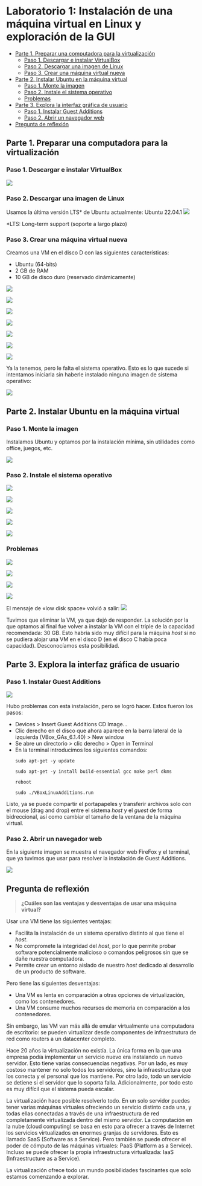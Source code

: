 # Laboratorio 1: Instalación de una máquina virtual en Linux y exploración de la GUI <!-- omit in toc -->

- [Parte 1. Preparar una computadora para la virtualización](#parte-1-preparar-una-computadora-para-la-virtualización)
  - [Paso 1. Descargar e instalar VirtualBox](#paso-1-descargar-e-instalar-virtualbox)
  - [Paso 2. Descargar una imagen de Linux](#paso-2-descargar-una-imagen-de-linux)
  - [Paso 3. Crear una máquina virtual nueva](#paso-3-crear-una-máquina-virtual-nueva)
- [Parte 2. Instalar Ubuntu en la máquina virtual](#parte-2-instalar-ubuntu-en-la-máquina-virtual)
  - [Paso 1. Monte la imagen](#paso-1-monte-la-imagen)
  - [Paso 2. Instale el sistema operativo](#paso-2-instale-el-sistema-operativo)
  - [Problemas](#problemas)
- [Parte 3. Explora la interfaz gráfica de usuario](#parte-3-explora-la-interfaz-gráfica-de-usuario)
  - [Paso 1. Instalar Guest Additions](#paso-1-instalar-guest-additions)
  - [Paso 2. Abrir un navegador web](#paso-2-abrir-un-navegador-web)
- [Pregunta de reflexión](#pregunta-de-reflexión)


## Parte 1. Preparar una computadora para la virtualización

### Paso 1. Descargar e instalar VirtualBox

![](sources/2023-03-31-09-30-15.png)

### Paso 2. Descargar una imagen de Linux

Usamos la última versión LTS* de Ubuntu actualmente: Ubuntu 22.04.1 
![](sources/2023-03-31-21-04-33.png)

*LTS: Long-term support (soporte a largo plazo)

### Paso 3. Crear una máquina virtual nueva

Creamos una VM en el disco D con las siguientes características:
- Ubuntu (64-bits)
- 2 GB de RAM
- 10 GB de disco duro (reservado dinámicamente)

![](sources/2023-03-31-10-46-02.png)

![](sources/2023-03-31-10-47-04.png)

![](sources/2023-03-31-10-48-05.png)

![](sources/2023-03-31-10-49-47.png)

![](sources/2023-03-31-10-50-54.png)

![](sources/2023-03-31-10-51-19.png)

![](sources/2023-03-31-11-00-04.png)

Ya la tenemos, pero le falta el sistema operativo. Esto es lo que sucede si intentamos iniciarla sin haberle instalado ninguna imagen de sistema operativo:

![](sources/2023-03-31-11-08-46.png)

## Parte 2. Instalar Ubuntu en la máquina virtual

### Paso 1. Monte la imagen

Instalamos Ubuntu y optamos por la instalación mínima, sin utilidades como office, juegos, etc.

![](sources/2023-03-31-11-05-15.png)

### Paso 2. Instale el sistema operativo

![](sources/2023-03-31-11-14-30.png)

![](sources/2023-03-31-11-21-11.png)

![](sources/2023-03-31-11-30-31.png)

![](sources/2023-03-31-11-37-00.png)

![](sources/2023-03-31-12-15-25.png)

### Problemas

![](sources/2023-03-31-12-21-03.png)

![](sources/2023-03-31-12-28-30.png)

![](sources/2023-03-31-12-31-55.png)

![](sources/2023-03-31-12-37-50.png)

El mensaje de «low disk space» volvió a salir:
![](sources/2023-03-31-12-40-36.png)

Tuvimos que eliminar la VM, ya que dejó de responder. La solución por la que optamos al final fue volver a instalar la VM con el triple de la capacidad recomendada: 30 GB. Esto habría sido muy difícil para la máquina _host_ si no se pudiera alojar una VM en el disco D (en el disco C había poca capacidad). Desconocíamos esta posibilidad.

## Parte 3. Explora la interfaz gráfica de usuario

### Paso 1. Instalar Guest Additions

![](sources/2023-03-31-18-30-40.png)

Hubo problemas con esta instalación, pero se logró hacer. Estos fueron los pasos:
- Devices > Insert Guest Additions CD Image...
- Clic derecho en el disco que ahora aparece en la barra lateral de la izquierda (VBox_GAs_6.1.40) > New window
- Se abre un directorio > clic derecho > Open in Terminal
- En la terminal introducimos los siguientes comandos:
    ```
    sudo apt-get -y update

    sudo apt-get -y install build-essential gcc make perl dkms 
    
    reboot

    sudo ./VBoxLinuxAdditions.run
    ```
Listo, ya se puede compartir el portapapeles y transferir archivos solo con el mouse (drag and drop) entre el sistema _host_ y el _guest_ de forma bidreccional, así como cambiar el tamaño de la ventana de la máquina virtual.

### Paso 2. Abrir un navegador web

En la siguiente imagen se muestra el navegador web FireFox y el terminal, que ya tuvimos que usar para resolver la instalación de Guest Additions.

![](sources/2023-03-31-20-21-24.png)

## Pregunta de reflexión 

>**¿Cuáles son las ventajas y desventajas de usar una máquina virtual?**

Usar una VM tiene las siguientes ventajas:
- Facilita la instalación de un sistema operativo distinto al que tiene el _host_.
- No compromete la integridad del _host_, por lo que permite probar software potencialmente malicioso o comandos peligrosos sin que se dañe nuestra computadora.
- Permite crear un entorno aislado de nuestro _host_ dedicado al desarrollo de un producto de software.

Pero tiene las siguientes desventajas:
- Una VM es lenta en comparación a otras opciones de virtualización, como los contenedores.
- Una VM consume muchos recursos de memoria en comparación a los contenedores.

Sin embargo, las VM van más allá de emular virtualmente una computadora de escritorio: se pueden virtualizar desde componentes de infraestrutura de red como routers a un datacenter completo.

Hace 20 años la virtualización no existía. La única forma en la que una empresa podía implementar un servicio nuevo era instalando un nuevo servidor. Esto tiene varias consecuencias negativas. Por un lado, es muy costoso mantener no solo todos los servidores, sino la infraestructura que los conecta y el personal que los mantiene. Por otro lado, todo un servicio se detiene si el servidor que lo soporta falla. Adicionalmente, por todo esto es muy difícil que el sistema pueda escalar.

La virtualización hace posible resolverlo todo. En un solo servidor puedes tener varias máquinas virtuales ofreciendo un servicio distinto cada una, y todas ellas conectadas a través de una infraestructura de red completamente virtualizada dentro del mismo servidor. La computación en la nube (cloud computing) se basa en esto para ofrecer a través de Internet los servicios virtualizados en enormes granjas de servidores. Esto es llamado SaaS (Software as a Service). Pero también se puede ofrecer el poder de cómputo de las máquinas virtuales: PaaS (Platform as a Service). Incluso se puede ofrecer la propia infraestructura virtualizada: IaaS (Infraestructure as a Service).

La virtualización ofrece todo un mundo posibilidades fascinantes que solo estamos comenzando a explorar.
